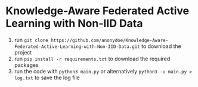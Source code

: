 # Knowledge-Aware Federated Active Learning with Non-IID Data

1. run `git clone https://github.com/anonydoe/Knowledge-Aware-Federated-Active-Learning-with-Non-IID-Data.git` to download the project
2. run `pip install -r requirements.txt` to download the required packages
3. run the code with `python3 main.py` or alternatively `python3 -u main.py > log.txt` to save the log file


